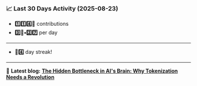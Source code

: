 <!--START_STATS-->
### 📈 Last 30 Days Activity (2025-08-23)  
- **1️⃣1️⃣4️⃣🎱** contributions  
- **3️⃣🎱•2️⃣7️⃣** per day
---
- **🎱4️⃣** day streak!
---
📝 **Latest blog:** [**The Hidden Bottleneck in AI's Brain: Why Tokenization Needs a Revolution**](https://andriak.com/blog/tokenization-revolution)
<!--END_STATS-->
